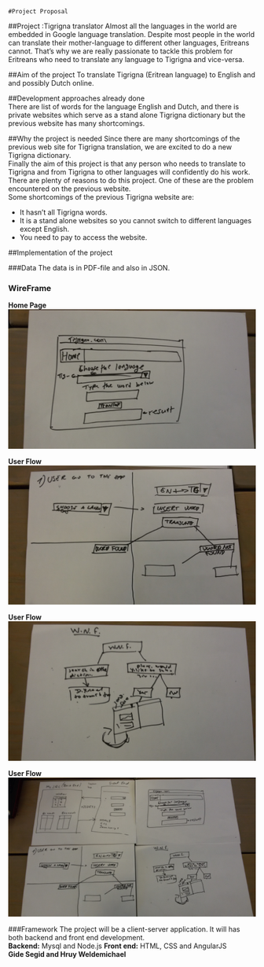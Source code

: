     #Project Proposal

##Project :Tigrigna translator 
Almost all the languages in the world are embedded in Google language translation. Despite  most people in the world can translate their mother-language to different other languages, Eritreans cannot. That’s why  we are really passionate to tackle this problem for Eritreans who need to translate any language to Tigrigna and vice-versa.

##Aim of the project
To  translate Tigrigna (Eritrean language) to English and and possibly Dutch  online.

##Development approaches  already done  
There are list of words for the language English and Dutch, and there is private websites which  serve as a stand alone Tigrigna dictionary but the previous website has many shortcomings.

##Why the project is needed
Since there are many shortcomings of the previous web site for Tigrigna translation, we are  excited to do a new Tigrigna dictionary.  
Finally the aim of this project is that  any person who needs to translate to Tigrigna and from Tigrigna to other languages will  confidently do his work. There are plenty of reasons to do this project. One of these are the problem encountered on the previous website.  
Some shortcomings of the previous Tigrigna website are:
*  It  hasn’t all Tigrigna words.
*  It is a stand alone websites so you cannot switch to different languages except English. 
*  You need to pay to access the website.

##Implementation of the project

###Data
The data is in PDF-file and also in JSON.

### WireFrame

**Home Page**
![Home Page](/doc/UserInteraction_00.jpg)

**User Flow**
![User Flow](/doc/UserInteraction_01.jpg)

**User Flow**
![User Flow](/doc/UserInteraction_02.jpg)

**User Flow**
![User Flow](/doc/UserInteraction_03.jpg)

###Framework
The project will be a client-server application. It will has  both  backend and front end development.  
**Backend:**
Mysql and Node.js
**Front end:**
HTML, CSS and AngularJS    
**Gide Segid and Hruy Weldemichael**
